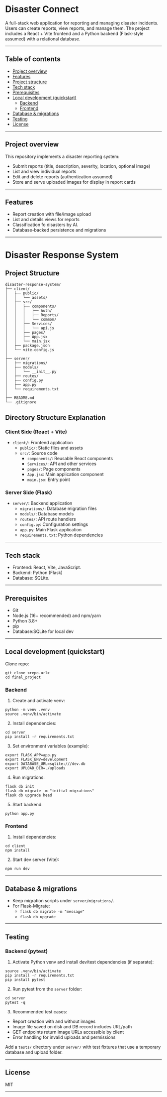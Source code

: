 # Disaster Connect

A full-stack web application for reporting and managing disaster incidents. Users can create reports, view reports, and manage them. The project includes a React + Vite frontend and a Python backend (Flask-style assumed) with a relational database.

---

## Table of contents

- [Project overview](#project-overview)
- [Features](#features)
- [Project structure](#project-structure)
- [Tech stack](#tech-stack)
- [Prerequisites](#prerequisites)
- [Local development (quickstart)](#local-development-quickstart)
  - [Backend](#backend)
  - [Frontend](#frontend)
- [Database & migrations](#database--migrations)
- [Testing](#testing)
- [License](#license)

---

## Project overview

This repository implements a disaster reporting system:
- Submit reports (title, description, severity, location, optional image)
- List and view individual reports
- Edit and delete reports (authentication assumed)
- Store and serve uploaded images for display in report cards

---

## Features

- Report creation with file/image upload
- List and details views for reports
- Classification fo disasters by AI.
- Database-backed persistence and migrations

---

# Disaster Response System

## Project Structure

```
disaster-response-system/
├── client/
│   ├── public/
│   │   └── assets/
│   ├── src/
│   │   ├── components/
│   │   │   ├── Auth/
│   │   │   ├── Reports/
│   │   │   └── common/
│   │   ├── Services/
│   │   │   └── api.js
│   │   ├── pages/
│   │   ├── App.jsx
│   │   └── main.jsx
│   ├── package.json
│   └── vite.config.js
│
├── server/
│   ├── migrations/
│   ├── models/
│   │   └── __init__.py
│   ├── routes/
│   ├── config.py
│   ├── app.py
│   └── requirements.txt
│
├── README.md
└── .gitignore
```

## Directory Structure Explanation

### Client Side (React + Vite)
- `client/`: Frontend application
  - `public/`: Static files and assets
  - `src/`: Source code
    - `components/`: Reusable React components
    - `Services/`: API and other services
    - `pages/`: Page components
    - `App.jsx`: Main application component
    - `main.jsx`: Entry point

### Server Side (Flask)
- `server/`: Backend application
  - `migrations/`: Database migration files
  - `models/`: Database models
  - `routes/`: API route handlers
  - `config.py`: Configuration settings
  - `app.py`: Main Flask application
  - `requirements.txt`: Python dependencies
---

## Tech stack

- Frontend: React, Vite, JavaScript.
- Backend: Python (Flask)
- Database: SQLite.
---

## Prerequisites

- Git
- Node.js (16+ recommended) and npm/yarn
- Python 3.8+
- pip
- Database:SQLite for local dev

---



## Local development (quickstart)

Clone repo:
```
git clone <repo-url>
cd final_project
```

### Backend

1. Create and activate venv:
```
python -m venv .venv
source .venv/bin/activate
```

2. Install dependencies:
```
cd server
pip install -r requirements.txt
```

3. Set environment variables (example):
```
export FLASK_APP=app.py
export FLASK_ENV=development
export DATABASE_URL=sqlite:///dev.db
export UPLOAD_DIR=./uploads
```

4. Run migrations:
```
flask db init
flask db migrate -m "initial migrations"
flask db upgrade head
```

5. Start backend:
```
python app.py
```

### Frontend

1. Install dependencies:
```
cd client
npm install

```

2. Start dev server (Vite):
```
npm run dev
```
---

## Database & migrations

- Keep migration scripts under `server/migrations/`.
- For Flask-Migrate:
  - `flask db migrate -m "message"`
  - `flask db upgrade`

---

## Testing

### Backend (pytest)

1. Activate Python venv and install dev/test dependencies (if separate):
```
source .venv/bin/activate
pip install -r requirements.txt
pip install pytest
```

2. Run pytest from the `server` folder:
```
cd server
pytest -q
```

3. Recommended test cases:
- Report creation with and without images
- Image file saved on disk and DB record includes URL/path
- GET endpoints return image URLs accessible by client
- Error handling for invalid uploads and permissions

Add a `tests/` directory under `server/` with test fixtures that use a temporary database and upload folder.

---



## License

MIT

---



